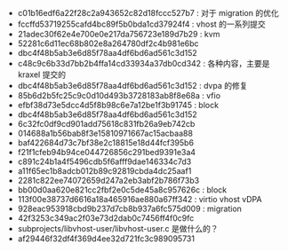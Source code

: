 - c01b16edf6a22f28c2a943652c82d18fccc527b7 : 对于 migration 的优化
- fccffd53719255cafd4bc89f5b0bda1cd37924f4 : vhost 的一系列提交
- 21adec30f62e4e700e0e217da756723e189d7b29 : kvm
- 52281c6d11ec68b802e8a264780df2c4b981e6bc
- dbc4f48b5ab3e6d85f78aa4df6bd6ad561c3d152
- c48c9c6b33d7bb2b4ffa14cd33934a37db0cd342 : 各种内容，主要是 kraxel 提交的
- dbc4f48b5ab3e6d85f78aa4df6bd6ad561c3d152 : dvpa 的修复
- 85b6d2b5fc25c9c0d10d493b3728183ab8f8e68a : vfio
- efbf38d73e5dcc4d5f8b98c6e7a12be1f3b91745 : block
- dbc4f48b5ab3e6d85f78aa4df6bd6ad561c3d152
- 6c32fc0df9cd901add75618c831fb26a9eb742cb
- 014688a1b56bab8f3e15810971667ac15acbaa88
- baf422684d73c7bf38e2c18815e18d44fcf395b6
- f21f1cfeb94b94ce044726856c291bed9391e3a4
- c891c24b1a4f5496cdb5f6afff9dae146334c7d3
- a11f65ec1b8adcb012b89c92819cbda4dc25aaf1
- 2281c822ee74072659d247a2eb3abf2b786f73b3
- bb00d0aa620e821cc2fbf2e0c5de45a8c957626c : block
- 113f00e38737d6616a18a465916ae880a67ff342 : virtio vhost vDPA
- 928eac953918cbd9b237d7cb8b937a6fc575d009 : migration
- 42f3253c349ac2f03e73d2dab0c7456ff4f0c9fc
- subprojects/libvhost-user/libvhost-user.c 是做什么的？
- af29446f32df4f369d4ee32d721fc3c989095731
